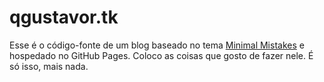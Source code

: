 # qgustavor.tk

Esse é o código-fonte de um blog baseado no tema [Minimal Mistakes](http://mmistakes.github.io/minimal-mistakes) e hospedado no GitHub Pages. Coloco as coisas que gosto de fazer nele. É só isso, mais nada.